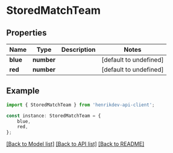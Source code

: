 # StoredMatchTeam


## Properties

Name | Type | Description | Notes
------------ | ------------- | ------------- | -------------
**blue** | **number** |  | [default to undefined]
**red** | **number** |  | [default to undefined]

## Example

```typescript
import { StoredMatchTeam } from 'henrikdev-api-client';

const instance: StoredMatchTeam = {
    blue,
    red,
};
```

[[Back to Model list]](../README.md#documentation-for-models) [[Back to API list]](../README.md#documentation-for-api-endpoints) [[Back to README]](../README.md)
